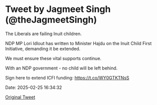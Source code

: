 # Tweet by Jagmeet Singh (@theJagmeetSingh)

The Liberals are failing Inuit children.

NDP MP Lori Idlout has written to Minister Hajdu on the Inuit Child First Initiative, demanding it be extended.

We must ensure these vital supports continue.

With an NDP government - no child will be left behind.

Sign here to extend ICFI funding: https://t.co/WY0GTKTNsS

Date: 2025-02-25 16:34:32

[Original Tweet](https://x.com/theJagmeetSingh/status/1894425761278198198)
